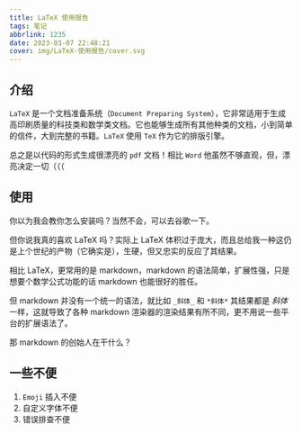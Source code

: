 ```yaml
---
title: LaTeX 使用报告
tags: 笔记
abbrlink: 1235
date: 2023-03-07 22:48:21
cover: img/LaTeX-使用报告/cover.svg
---
```


## 介绍

`LaTeX` 是一个文档准备系统（`Document Preparing System`），它非常适用于生成高印刷质量的科技类和数学类文档。它也能够生成所有其他种类的文档，小到简单的信件，大到完整的书籍。`LaTeX` 使用 `TeX` 作为它的排版引擎。

总之是以代码的形式生成很漂亮的 `pdf` 文档！相比 `Word` 他虽然不够直观，但，漂亮决定一切（（（

## 使用

你以为我会教你怎么安装吗？当然不会，可以去谷歌一下。

但你说我真的喜欢 LaTeX 吗？实际上 LaTeX 体积过于庞大，而且总给我一种这仍是上个世纪的产物（它确实是），生硬，但又忠实的反应了其结果。

相比 LaTeX，更常用的是 markdown，markdown 的语法简单，扩展性强，只是想要个数学公式功能的话 markdown 也能很好的胜任。

但 markdown 并没有一个统一的语法，就比如 `_斜体_` 和 `*斜体*` 其结果都是 _斜体_ 一样，这就导致了各种 markdown 渲染器的渲染结果有所不同，更不用说一些平台的扩展语法了。

那 markdown 的创始人在干什么？

## 一些不便

1. `Emoji` 插入不便
2. 自定义字体不便
3. 错误排查不便
